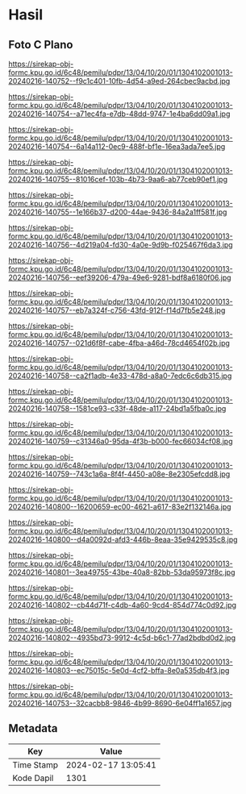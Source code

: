 # Hasil

## Foto C Plano

https://sirekap-obj-formc.kpu.go.id/6c48/pemilu/pdpr/13/04/10/20/01/1304102001013-20240216-140752--f9c1c401-10fb-4d54-a9ed-264cbec9acbd.jpg

https://sirekap-obj-formc.kpu.go.id/6c48/pemilu/pdpr/13/04/10/20/01/1304102001013-20240216-140754--a71ec4fa-e7db-48dd-9747-1e4ba6dd09a1.jpg

https://sirekap-obj-formc.kpu.go.id/6c48/pemilu/pdpr/13/04/10/20/01/1304102001013-20240216-140754--6a14a112-0ec9-488f-bf1e-16ea3ada7ee5.jpg

https://sirekap-obj-formc.kpu.go.id/6c48/pemilu/pdpr/13/04/10/20/01/1304102001013-20240216-140755--81016cef-103b-4b73-9aa6-ab77ceb90ef1.jpg

https://sirekap-obj-formc.kpu.go.id/6c48/pemilu/pdpr/13/04/10/20/01/1304102001013-20240216-140755--1e166b37-d200-44ae-9436-84a2a1ff581f.jpg

https://sirekap-obj-formc.kpu.go.id/6c48/pemilu/pdpr/13/04/10/20/01/1304102001013-20240216-140756--4d219a04-fd30-4a0e-9d9b-f025467f6da3.jpg

https://sirekap-obj-formc.kpu.go.id/6c48/pemilu/pdpr/13/04/10/20/01/1304102001013-20240216-140756--eef39206-479a-49e6-9281-bdf8a6180f06.jpg

https://sirekap-obj-formc.kpu.go.id/6c48/pemilu/pdpr/13/04/10/20/01/1304102001013-20240216-140757--eb7a324f-c756-43fd-912f-f14d7fb5e248.jpg

https://sirekap-obj-formc.kpu.go.id/6c48/pemilu/pdpr/13/04/10/20/01/1304102001013-20240216-140757--021d6f8f-cabe-4fba-a46d-78cd4654f02b.jpg

https://sirekap-obj-formc.kpu.go.id/6c48/pemilu/pdpr/13/04/10/20/01/1304102001013-20240216-140758--ca2f1adb-4e33-478d-a8a0-7edc6c6db315.jpg

https://sirekap-obj-formc.kpu.go.id/6c48/pemilu/pdpr/13/04/10/20/01/1304102001013-20240216-140758--1581ce93-c33f-48de-a117-24bd1a5fba0c.jpg

https://sirekap-obj-formc.kpu.go.id/6c48/pemilu/pdpr/13/04/10/20/01/1304102001013-20240216-140759--c31346a0-95da-4f3b-b000-fec66034cf08.jpg

https://sirekap-obj-formc.kpu.go.id/6c48/pemilu/pdpr/13/04/10/20/01/1304102001013-20240216-140759--743c1a6a-8f4f-4450-a08e-8e2305efcdd8.jpg

https://sirekap-obj-formc.kpu.go.id/6c48/pemilu/pdpr/13/04/10/20/01/1304102001013-20240216-140800--16200659-ec00-4621-a617-83e2f132146a.jpg

https://sirekap-obj-formc.kpu.go.id/6c48/pemilu/pdpr/13/04/10/20/01/1304102001013-20240216-140800--d4a0092d-afd3-446b-8eaa-35e9429535c8.jpg

https://sirekap-obj-formc.kpu.go.id/6c48/pemilu/pdpr/13/04/10/20/01/1304102001013-20240216-140801--3ea49755-43be-40a8-82bb-53da95973f8c.jpg

https://sirekap-obj-formc.kpu.go.id/6c48/pemilu/pdpr/13/04/10/20/01/1304102001013-20240216-140802--cb44d71f-c4db-4a60-9cd4-854d774c0d92.jpg

https://sirekap-obj-formc.kpu.go.id/6c48/pemilu/pdpr/13/04/10/20/01/1304102001013-20240216-140802--4935bd73-9912-4c5d-b6c1-77ad2bdbd0d2.jpg

https://sirekap-obj-formc.kpu.go.id/6c48/pemilu/pdpr/13/04/10/20/01/1304102001013-20240216-140803--ec75015c-5e0d-4cf2-bffa-8e0a535db4f3.jpg

https://sirekap-obj-formc.kpu.go.id/6c48/pemilu/pdpr/13/04/10/20/01/1304102001013-20240216-140753--32cacbb8-9846-4b99-8690-6e04ff1a1657.jpg


## Metadata

| Key        | Value               |
| ---------- | ------------------- |
| Time Stamp | 2024-02-17 13:05:41 |
| Kode Dapil | 1301                |



